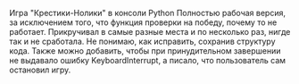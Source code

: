 Игра "Крестики-Нолики" в консоли Python
Полностью рабочая версия, за исключением того, что функция проверки на победу, почему то не работает. Прикручивал в самые разные места и по несколько раз, нигде так и не сработала. Не понимаю, как исправить, сохранив структуру кода. 
Также можно добавить, чтобы при принудительном завершении не выдавало ошибку KeyboardInterrupt, а писало, что пользователь сам остановил игру. 
